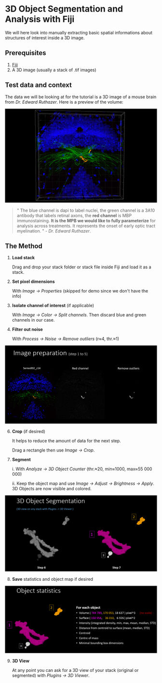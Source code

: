 # 3D Object Segmentation and Analysis with Fiji

We will here look into manually extracting basic spatial informations about structures of interest inside a 3D image. 

## Prerequisites

1. [Fiji](https://imagej.net/Fiji/Downloads)
2. A 3D image (usually a stack of .tif images)

 

## Test data and context

The data we will be looking at for the tutorial is a 3D image of a mouse brain from *Dr. Edward Ruthazer*. Here is a preview of the volume:

![3D Test Image Preview](assets/3DSegmentation/data3DPreview.png)

> " The blue channel is dapi to label nuclei, the green channel is a 3A10 antibody that labels retinal axons, the **red channel** is MBP immunostaining. **It is the MPB we would like to fully parameterize** for analysis across treatments. It represents the onset of early optic tract myelination. " - *Dr. Edward Ruthazer*.

 

## The Method

1. **Load stack**

   Drag and drop your stack folder or stack file inside Fiji and load it as a stack. 

2. **Set pixel dimensions**

   With *Image -> Properties* (skipped for demo since we don't have the info)

3. **Isolate channel of interest** (if applicable) 

   With *Image -> Color -> Split channels*. Then discard blue and green channels in our case.

5. **Filter out noise**

   With *Process -> Noise -> Remove outliers* (r≈4, thr.≈1)

![](assets/3DSegmentation/prep.PNG)

6. **Crop** (if desired)

   It helps to reduce the amount of data for the next step.

   Drag a rectangle then use *Image -> Crop*.

7. **Segment**

   i. With *Analyze -> 3D Object Counter* (thr.≈20, min≈1000, max≈55 000 000)

   ii. Keep the object map and use *Image -> Adjust -> Brightness -> Apply*. 3D Objects are now visible and colored.

![](assets/3DSegmentation/segment.PNG)

8. **Save** statistics and object map if desired

![](assets/3DSegmentation/results.PNG)

9. **3D View**

   At any point you can ask for a 3D view of your stack (original or segmented) with *Plugins -> 3D Viewer*.


